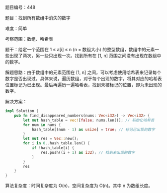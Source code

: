 题目编号：448

题目：找到所有数组中消失的数字

难度：简单

考察范围：数组、哈希表

题干：给定一个范围在 1 ≤ a[i] ≤ n (n = 数组大小) 的整型数组，数组中的元素一些出现了两次，另一些只出现一次。找到所有在 [1, n] 范围之间没有出现在数组中的数字。

解题思路：由于数组中的元素范围在 [1, n] 之间，可以考虑使用哈希表来记录每个数字是否出现过。具体来说，遍历数组，对于每个出现的数字，将其对应的哈希表位置标记为已出现。最后再遍历一遍哈希表，找到未被标记的位置，即为未出现的数字。

解决方案：

```rust
impl Solution {
    pub fn find_disappeared_numbers(nums: Vec<i32>) -> Vec<i32> {
        let mut hash_table = vec![false; nums.len()]; // 初始化哈希表
        for num in nums {
            hash_table[(num - 1) as usize] = true; // 标记已出现的数字
        }
        let mut res = Vec::new();
        for i in 0..hash_table.len() {
            if !hash_table[i] {
                res.push((i + 1) as i32); // 找到未出现的数字
            }
        }
        res
    }
}
```

算法复杂度：时间复杂度为 O(n)，空间复杂度为 O(n)。其中 n 为数组长度。